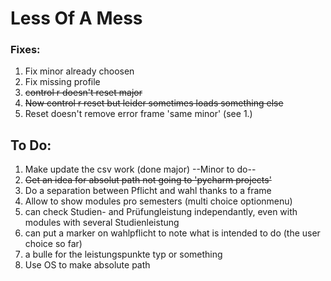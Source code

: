 # Less Of A Mess

### Fixes:
1. Fix minor already choosen
2. Fix missing profile
3. ~~control r doesn't reset major~~
4. ~~Now control r reset but leider sometimes loads something else~~
5. Reset doesn't remove error frame 'same minor' (see 1.)

## To Do:

1. Make update the csv work (done major) --Minor to do--
2. ~~Get an idea for absolut path not going to 'pycharm projects'~~
3. Do a separation between Pflicht and wahl thanks to a frame
4. Allow to show modules pro semesters (multi choice optionmenu)
5. can check Studien- and Prüfungleistung independantly, even with modules with several Studienleistung
6. can put a marker on wahlpflicht to note what is intended to do (the user choice so far)
7. a bulle for the leistungspunkte typ or something
8. Use OS to make absolute path
 
